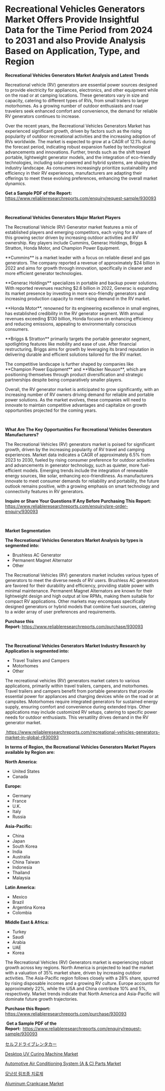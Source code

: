 <p><h1>Recreational Vehicles Generators Market Offers Provide Insightful Data for the Time Period from 2024 to 2031 and also Provide Analysis Based on Application, Type, and Region</h1></p><p><strong>Recreational Vehicles Generators Market Analysis and Latest Trends</strong></p>
<p><p>Recreational vehicle (RV) generators are essential power sources designed to provide electricity for appliances, electronics, and other equipment while on the road or at camping locations. These generators vary in size and capacity, catering to different types of RVs, from small trailers to larger motorhomes. As a growing number of outdoor enthusiasts and road travelers seek enhanced comfort and convenience, the demand for reliable RV generators continues to increase.</p><p>Over the recent years, the Recreational Vehicles Generators Market has experienced significant growth, driven by factors such as the rising popularity of outdoor recreational activities and the increasing adoption of RVs worldwide. The market is expected to grow at a CAGR of 12.1% during the forecast period, indicating robust expansion fueled by technological advancements and innovations. Further, trends such as the shift toward portable, lightweight generator models, and the integration of eco-friendly technologies, including solar-powered and hybrid systems, are shaping the industry landscape. As consumers increasingly prioritize sustainability and efficiency in their RV experiences, manufacturers are adapting their offerings to meet these evolving preferences, enhancing the overall market dynamics.</p></p>
<p><strong>Get a Sample PDF of the Report:&nbsp;</strong> <a href="https://www.reliableresearchreports.com/enquiry/request-sample/930093">https://www.reliableresearchreports.com/enquiry/request-sample/930093</a></p>
<p>&nbsp;</p>
<p><strong>Recreational Vehicles Generators Major Market Players</strong></p>
<p><p>The Recreational Vehicle (RV) Generator market features a mix of established players and emerging competitors, each vying for a share of this growing sector driven by increasing outdoor activities and RV ownership. Key players include Cummins, Generac Holdings, Briggs & Stratton, Honda Motor, and Champion Power Equipment.</p><p>**Cummins** is a market leader with a focus on reliable diesel and gas generators. The company reported a revenue of approximately $24 billion in 2022 and aims for growth through innovation, specifically in cleaner and more efficient generator technologies.</p><p>**Generac Holdings** specializes in portable and backup power solutions. With reported revenues reaching $2.6 billion in 2022, Generac is expanding its market presence by investing in more eco-friendly generators and increasing production capacity to meet rising demand in the RV market.</p><p>**Honda Motor**, renowned for its engineering excellence in small engines, has established credibility in the RV generator segment. With annual revenues exceeding $130 billion, Honda focuses on enhancing efficiency and reducing emissions, appealing to environmentally conscious consumers.</p><p>**Briggs & Stratton** primarily targets the portable generator segment, spotlighting features like mobility and ease of use. After financial restructuring, Briggs aims for growth by leveraging its brand reputation in delivering durable and efficient solutions tailored for the RV market.</p><p>The competitive landscape is further shaped by companies like **Champion Power Equipment** and **Wacker Neuson**, which are positioning themselves through product diversification and strategic partnerships despite being comparatively smaller players. </p><p>Overall, the RV generator market is anticipated to grow significantly, with an increasing number of RV owners driving demand for reliable and portable power solutions. As the market evolves, these companies will need to innovate to maintain competitive advantages and capitalize on growth opportunities projected for the coming years.</p></p>
<p>&nbsp;</p>
<p><strong>What Are The Key Opportunities For Recreational Vehicles Generators Manufacturers?</strong></p>
<p><p>The Recreational Vehicles (RV) generators market is poised for significant growth, driven by the increasing popularity of RV travel and camping experiences. Market data indicates a CAGR of approximately 6.5% from 2023 to 2030, fueled by rising consumer preference for outdoor activities and advancements in generator technology, such as quieter, more fuel-efficient models. Emerging trends include the integration of renewable energy sources, like solar, enhancing eco-friendliness. As manufacturers innovate to meet consumer demands for reliability and portability, the future outlook remains positive, with a growing emphasis on smart technology and connectivity features in RV generators.</p></p>
<p><strong>Inquire or Share Your Questions If Any Before Purchasing This Report:</strong> <a href="https://www.reliableresearchreports.com/enquiry/pre-order-enquiry/930093">https://www.reliableresearchreports.com/enquiry/pre-order-enquiry/930093</a></p>
<p>&nbsp;</p>
<p><strong>Market Segmentation</strong></p>
<p><strong>The Recreational Vehicles Generators Market Analysis by types is segmented into:</strong></p>
<p><ul><li>Brushless AC Generator</li><li>Permanent Magnet Alternator</li><li>Other</li></ul></p>
<p><p>The Recreational Vehicles (RV) generators market includes various types of generators to meet the diverse needs of RV users. Brushless AC generators are favored for their durability and efficiency, providing stable power with minimal maintenance. Permanent Magnet Alternators are known for their lightweight design and high output at low RPMs, making them suitable for compact RV applications. Other markets may encompass specifically designed generators or hybrid models that combine fuel sources, catering to a wider array of user preferences and requirements.</p></p>
<p><strong>Purchase this Report:&nbsp;</strong><a href="https://www.reliableresearchreports.com/purchase/930093">https://www.reliableresearchreports.com/purchase/930093</a></p>
<p>&nbsp;</p>
<p><strong>The Recreational Vehicles Generators Market Industry Research by Application is segmented into:</strong></p>
<p><ul><li>Travel Trailers and Campers</li><li>Motorhomes</li><li>Other</li></ul></p>
<p><p>The recreational vehicles (RV) generators market caters to various applications, primarily within travel trailers, campers, and motorhomes. Travel trailers and campers benefit from portable generators that provide essential power for appliances and charging devices while on the road or at campsites. Motorhomes require integrated generators for sustained energy supply, ensuring comfort and convenience during extended trips. Other applications may include customized RV setups, catering to specific power needs for outdoor enthusiasts. This versatility drives demand in the RV generator market.</p></p>
<p><a href="https://www.reliableresearchreports.com/recreational-vehicles-generators-market-in-global-r930093">&nbsp;https://www.reliableresearchreports.com/recreational-vehicles-generators-market-in-global-r930093</a></p>
<p><strong>In terms of Region, the Recreational Vehicles Generators Market Players available by Region are:</strong></p>
<p>
    <p> <strong> North America: </strong>
        <ul>
            <li>United States</li>
            <li>Canada</li>
        </ul>
        </p> 
    <p> <strong> Europe: </strong>
        <ul>
            <li>Germany</li>
            <li>France</li>
            <li>U.K.</li>
            <li>Italy</li>
            <li>Russia</li>
        </ul>
        </p> 
    <p> <strong> Asia-Pacific: </strong>
        <ul>
            <li>China</li>
            <li>Japan</li>
            <li>South Korea</li>
            <li>India</li>
            <li>Australia</li>
            <li>China Taiwan</li>
            <li>Indonesia</li>
            <li>Thailand</li>
            <li>Malaysia</li>
        </ul>
        </p> 
    <p> <strong> Latin America: </strong>
        <ul>
            <li>Mexico</li>
            <li>Brazil</li>
            <li>Argentina Korea</li>
            <li>Colombia</li>
        </ul>
        </p> 
    <p> <strong> Middle East & Africa: </strong>
        <ul>
            <li>Turkey</li>
            <li>Saudi</li>
            <li>Arabia</li>
            <li>UAE</li>
            <li>Korea</li>
        </ul>
    </p>
    </p>
<p><p>The Recreational Vehicles (RV) Generators market is experiencing robust growth across key regions. North America is projected to lead the market with a valuation of 35% market share, driven by increasing outdoor activities. The Asia-Pacific region follows closely with a 28% share, spurred by rising disposable incomes and a growing RV culture. Europe accounts for approximately 22%, while the USA and China contribute 10% and 5%, respectively. Market trends indicate that North America and Asia-Pacific will dominate future growth trajectories.</p></p>
<p><strong>Purchase this Report: </strong><a href="https://www.reliableresearchreports.com/purchase/930093">https://www.reliableresearchreports.com/purchase/930093</a></p>
<p>&nbsp;<strong>Get a Sample PDF of the Report:&nbsp;&nbsp;</strong><a href="https://www.reliableresearchreports.com/enquiry/request-sample/930093">https://www.reliableresearchreports.com/enquiry/request-sample/930093</a></p>
<p><strong></strong></p>
<p><p><a href="https://medium.com/@drfg4t/self-drive-car-rental-market-%E3%81%AF-%E3%82%B3%E3%82%B9%E3%83%88%E7%AE%A1%E7%90%86%E3%81%A8%E5%8A%B9%E7%8E%87%E5%90%91%E4%B8%8A%E3%82%92%E5%84%AA%E5%85%88%E3%81%97%E3%81%BE%E3%81%99-%E3%81%95%E3%82%89%E3%81%AB-%E5%A0%B1%E5%91%8A%E6%9B%B8%E3%81%AF%E5%B8%82%E5%A0%B4%E3%81%AE%E9%9C%80%E8%A6%81%E9%9D%A2%E3%81%A8%E4%BE%9B%E7%B5%A6%E9%9D%A2%E3%81%AE%E4%B8%A1%E6%96%B9%E3%82%92%E3%82%AB%E3%83%90%E3%83%BC%E3%81%97%E3%81%A6%E3%81%84%E3%81%BE%E3%81%99-self-drive-car-eaf65a51fe85">セルフドライブレンタカー</a></p><p><a href="https://www.linkedin.com/pulse/global-desktop-uv-curing-machine-market-focus-product-type-b2s8e?trackingId=EB324SG7TXG%2FqjSyTE1ETw%3D%3D">Desktop UV Curing Machine Market</a></p><p><a href="https://issuu.com/reportprime-2/docs/automotive-air-conditioning-system-_c6a1521bb9f2c9">Automotive Air Conditioning System (A & C) Parts Market</a></p><p><a href="https://medium.com/@waynewood21/follicular-lymphoma-therapeutic-market-%EC%9D%98-%EA%B8%80%EB%A1%9C%EB%B2%8C-%EC%8B%9C%EC%9E%A5-%EA%B0%9C%EC%9A%94%EB%8A%94-%EC%A0%84-%EC%84%B8%EA%B3%84-%EB%B0%8F-%EC%A3%BC%EC%9A%94-%EC%8B%9C%EC%9E%A5%EC%9D%98-%EC%82%B0%EC%97%85%EC%97%90-%EC%98%81%ED%96%A5%EC%9D%84-%EB%AF%B8%EC%B9%98%EB%8A%94-%EC%A3%BC%EC%9A%94-%ED%8A%B8%EB%A0%8C%EB%93%9C%EC%97%90-%EB%8C%80%ED%95%9C-%EB%8F%85%ED%8A%B9%ED%95%9C-%EA%B4%80%EC%A0%90%EC%9D%84-c5c68bc1869f">모낭성 림프종 치료제</a></p><p><a href="https://github.com/NargisHussain75/Market-Research-Report-List-1/blob/main/aluminum-crankcase-market.md">Aluminum Crankcase Market</a></p></p>